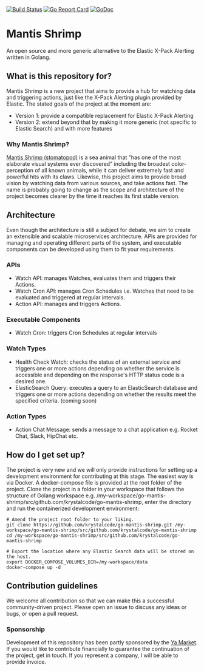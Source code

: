 [![Build Status](https://travis-ci.org/krystalcode/go-mantis-shrimp.svg?branch=master)](https://travis-ci.org/krystalcode/go-mantis-shrimp)
[![Go Report Card](https://goreportcard.com/badge/github.com/krystalcode/go-mantis-shrimp)](https://goreportcard.com/report/github.com/krystalcode/go-mantis-shrimp)
[![GoDoc](https://godoc.org/github.com/krystalcode/go-mantis-shrimp?status.svg)](https://godoc.org/github.com/krystalcode/go-mantis-shrimp)

# Mantis Shrimp
An open source and more generic alternative to the Elastic X-Pack Alerting written in Golang.

## What is this repository for?
Mantis Shrimp is a new project that aims to provide a hub for watching data and triggering actions, just like the X-Pack Alerting plugin provided by Elastic. The stated goals of the project at the moment are:
* Version 1: provide a compatible replacement for Elastic X-Pack Alerting
* Version 2: extend beyond that by making it more generic (not specific to Elastic Search) and with more features

### Why Mantis Shrimp?
[Mantis Shrimp (stomatopod)](https://en.wikipedia.org/wiki/Mantis_shrimp) is a sea animal that "has one of the most elaborate visual systems ever discovered" including the broadest color-perception of all known animals, while it can deliver extremely fast and powerful hits with its claws. Likewise, this project aims to provide broad vision by watching data from various sources, and take actions fast.
The name is probably going to change as the scope and architecture of the project becomes clearer by the time it reaches its first stable version.

## Architecture
Even though the architecture is still a subject for debate, we aim to create an extensible and scalable microservices architecture. APIs are provided for managing and operating different parts of the system, and executable components can be developed using them to fit your requirements.

### APIs
* Watch API: manages Watches, evaluates them and triggers their Actions.
* Watch Cron API: manages Cron Schedules i.e. Watches that need to be evaluated and triggered at regular intervals.
* Action API: manages and triggers Actions.

### Executable Components
* Watch Cron: triggers Cron Schedules at regular intervals

### Watch Types
* Health Check Watch: checks the status of an external service and triggers one or more actions depending on whether the service is accessible and depending on the response's HTTP status code is a desired one.
* ElasticSearch Query: executes a query to an ElasticSearch database and triggers one or more actions depending on whether the results meet the specified criteria. (coming soon)

### Action Types
* Action Chat Message: sends a message to a chat application e.g. Rocket Chat, Slack, HipChat etc.

## How do I get set up?
The project is very new and we will only provide instructions for setting up a development environment for contributing at this stage.
The easiest way is via Docker. A docker-compose file is provided at the root folder of the project. Clone the project in a folder in your workspace that follows the structure of Golang workspace e.g. /my-workspace/go-mantis-shrimp/src/github.com/krystalcode/go-mantis-shrimp, enter the directory and run the containerized development environment:
```
# Amend the project root folder to your liking.
git clone https://github.com/krystalcode/go-mantis-shrimp.git /my-workspace/go-mantis-shrimp/src/github.com/krystalcode/go-mantis-shrimp
cd /my-workspace/go-mantis-shrimp/src/github.com/krystalcode/go-mantis-shrimp

# Export the location where any Elastic Search data will be stored on the host.
export DOCKER_COMPOSE_VOLUMES_DIR=/my-workspace/data
docker-compose up -d
```

## Contribution guidelines
We welcome all contribution so that we can make this a successful community-driven project. Please open an issue to discuss any ideas or bugs, or open a pull request.

### Sponsorship
Development of this repository has been partly sponsored by the [Ya Market](https://ya-market.org). If you would like to contribute financially to guarantee the continuation of the project, get in touch. If you represent a company, I will be able to provide invoice.
